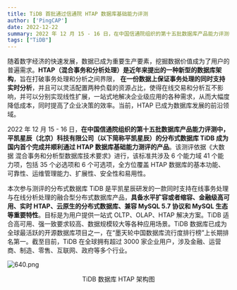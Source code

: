 ```yaml
---
title: TiDB 首批通过信通院 HTAP 数据库基础能力评测
author: ['PingCAP']
date: 2022-12-22
summary: 2022 年 12 月 15 - 16 日，在中国信通院组织的第十五批数据库产品能力评测中，平凯星辰（北京）科技有限公司的分布式数据库 TiDB 成为国内首个完成并顺利通过 HTAP 数据库基础能力测评的产品。
tags: ["TiDB"]
---
```


随着数字经济的快速发展，数据已成为重要生产要素，挖掘数据价值成为了用户的普遍需求。**HTAP（混合事务和分析处理）是近年来提出的一种新型的数据库架构**，旨在打破事务处理和分析之间界限， **在一份数据上保证事务处理的同时支持实时分析**，并且可以灵活配置两种负载的资源占比，使得在线交易和分析互不影响，并可以分别实现线性扩展，一站式地解决企业级应用的各种需求，从而大幅度降低成本，同时提高了企业决策的效率。当前，HTAP 已成为数据库发展的前沿领域。

2022 年 12 月 15 - 16 日，**在中国信通院组织的第十五批数据库产品能力评测中，平凯星辰（北京）科技有限公司（以下简称平凯星辰）的分布式数据库 TiDB 成为国内首个完成并顺利通过 HTAP 数据库基础能力测评的产品**。该测评依据《大数据 混合事务和分析型数据库技术要求》进行，该标准共涉及 6 个能力域 41 个能力项，包括 35 个必选项和 6 个可选项，全方位覆盖 HTAP 数据库的基本功能、可靠性、运维管理能力、扩展性、安全性和易用性。

本次参与测评的分布式数据库 TiDB 是平凯星辰研发的一款同时支持在线事务处理与在线分析处理的融合型分布式数据库产品，**具备水平扩容或者缩容、金融级高可用、实时 HTAP、云原生的分布式数据库、兼容 MySQL 5.7 协议和 MySQL 生态等重要特性**。目标是为用户提供一站式 OLTP、OLAP、HTAP 解决方案。TiDB 适合高可用、强一致要求较高、数据规模较大等各种应用场景。TiDB 数据库已成为全球最活跃的开源数据库项目之一，在“墨天轮中国数据库流行度排行榜”上长期排名第一。截至目前，TiDB 在全球拥有超过 3000 家企业用户，涉及金融、运营商、制造、零售、互联网、政府等多个行业。

![640.png](https://www-website-strapi.oss-cn-shanghai.aliyuncs.com/prod/640_9630b7cd2a.png)

<center>TiDB 数据库 HTAP 架构图</center>
